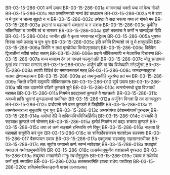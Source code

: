 BR-03-15-286-001	कर्ण उवाच
BR-03-15-286-001a	भगवन्तमहं भक्तो यथा मां वेत्थ गोपते
BR-03-15-286-001c	तथा परमतिग्मांशो नान्यं देवं कथञ्चन
BR-03-15-286-002a	न मे दारा न मे पुत्रा न चात्मा सुहृदो न च
BR-03-15-286-002c	तथेष्टा वै सदा भक्त्या यथा त्वं गोपते मम
BR-03-15-286-003a	इष्टानां च महात्मानो भक्तानां च न संशयः
BR-03-15-286-003c	कुर्वन्ति भक्तिमिष्टां च जानीषे त्वं च भास्कर
BR-03-15-286-004a	इष्टो भक्तश्च मे कर्णो न चान्यद्दैवतं दिवि
BR-03-15-286-004c	जानीत इति वै कृत्वा भगवानाह मद्धितम्
BR-03-15-286-005a	भूयश्च शिरसा याचे प्रसाद्य च पुनः पुनः
BR-03-15-286-005c	इति ब्रवीमि तिग्मांशो त्वं तु मे क्षन्तुमर्हसि
BR-03-15-286-006a	बिभेमि न तथा मृत्योर्यथा बिभ्येऽनृतादहम्
BR-03-15-286-006c	विशेषेण द्विजातीनां सर्वेषां सर्वदा सताम्
BR-03-15-286-006e	प्रदाने जीवितस्यापि न मेऽत्रास्ति विचारणा
BR-03-15-286-007a	यच्च मामात्थ देव त्वं पाण्डवं फल्गुनं प्रति
BR-03-15-286-007c	व्येतु सन्तापजं दुःखं तव भास्कर मानसम्
BR-03-15-286-007e	अर्जुनं प्रति मां चैव विजेष्यामि रणेऽर्जुनम्
BR-03-15-286-008a	तवापि विदितं देव ममाप्यस्त्रबलं महत्
BR-03-15-286-008c	जामदग्न्यादुपात्तं यत्तथा द्रोणान्महात्मनः
BR-03-15-286-009a	इदं त्वमनुजानीहि सुरश्रेष्ठ व्रतं मम
BR-03-15-286-009c	भिक्षते वज्रिणे दद्यामपि जीवितमात्मनः
BR-03-15-286-010	सूर्य उवाच
BR-03-15-286-010a	यदि तात ददास्येते वज्रिणे कुण्डले शुभे
BR-03-15-286-010c	त्वमप्येनमथो ब्रूया विजयार्थं महाबल
BR-03-15-286-011a	नियमेन प्रदद्यास्त्वं कुण्डले वै शतक्रतोः
BR-03-15-286-011c	अवध्यो ह्यसि भूतानां कुण्डलाभ्यां समन्वितः
BR-03-15-286-012a	अर्जुनेन विनाशं हि तव दानवसूदनः
BR-03-15-286-012c	प्रार्थयानो रणे वत्स कुण्डले ते जिहीर्षति
BR-03-15-286-013a	स त्वमप्येनमाराध्य सूनृताभिः पुनः पुनः
BR-03-15-286-013c	अभ्यर्थयेथा देवेशममोघार्थं पुरन्दरम्
BR-03-15-286-014a	अमोघां देहि मे शक्तिममित्रविनिबर्हिणीम्
BR-03-15-286-014c	दास्यामि ते सहस्राक्ष कुण्डले वर्म चोत्तमम्
BR-03-15-286-015a	इत्येवं नियमेन त्वं दद्याः शक्राय कुण्डले
BR-03-15-286-015c	तया त्वं कर्ण सङ्ग्रामे हनिष्यसि रणे रिपून्
BR-03-15-286-016a	नाहत्वा हि महाबाहो शत्रूनेति करं पुनः
BR-03-15-286-016c	सा शक्तिर्देवराजस्य शतशोऽथ सहस्रशः
BR-03-15-286-017	वैशम्पायन उवाच
BR-03-15-286-017a	एवमुक्त्वा सहस्रांशुः सहसान्तरधीयत
BR-03-15-286-017c	ततः सूर्याय जप्यान्ते कर्णः स्वप्नं न्यवेदयत्
BR-03-15-286-018a	यथादृष्टं यथातत्त्वं यथोक्तमुभयोर्निशि
BR-03-15-286-018c	तत्सर्वमानुपूर्व्येण शशंसास्मै वृषस्तदा
BR-03-15-286-019a	तच्छ्रुत्वा भगवान्देवो भानुः स्वर्भानुसूदनः
BR-03-15-286-019c	उवाच तं तथेत्येव कर्णं सूर्यः स्मयन्निव
BR-03-15-286-020a	ततस्तत्त्वमिति ज्ञात्वा राधेयः परवीरहा
BR-03-15-286-020c	शक्तिमेवाभिकाङ्क्षन्वै वासवं प्रत्यपालयत्
